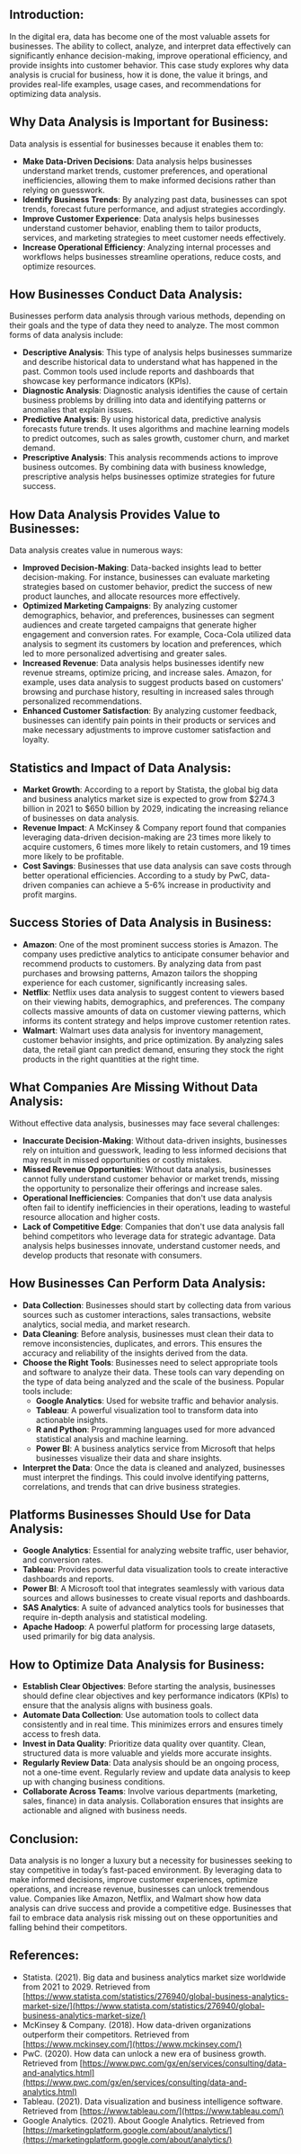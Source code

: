 ## Introduction:

In the digital era, data has become one of the most valuable assets for businesses. The ability to collect, analyze, and interpret data effectively can significantly enhance decision-making, improve operational efficiency, and provide insights into customer behavior. This case study explores why data analysis is crucial for business, how it is done, the value it brings, and provides real-life examples, usage cases, and recommendations for optimizing data analysis.

## Why Data Analysis is Important for Business:

Data analysis is essential for businesses because it enables them to:

- **Make Data-Driven Decisions**: Data analysis helps businesses understand market trends, customer preferences, and operational inefficiencies, allowing them to make informed decisions rather than relying on guesswork.
- **Identify Business Trends**: By analyzing past data, businesses can spot trends, forecast future performance, and adjust strategies accordingly.
- **Improve Customer Experience**: Data analysis helps businesses understand customer behavior, enabling them to tailor products, services, and marketing strategies to meet customer needs effectively.
- **Increase Operational Efficiency**: Analyzing internal processes and workflows helps businesses streamline operations, reduce costs, and optimize resources.

## How Businesses Conduct Data Analysis:

Businesses perform data analysis through various methods, depending on their goals and the type of data they need to analyze. The most common forms of data analysis include:

- **Descriptive Analysis**: This type of analysis helps businesses summarize and describe historical data to understand what has happened in the past. Common tools used include reports and dashboards that showcase key performance indicators (KPIs).
- **Diagnostic Analysis**: Diagnostic analysis identifies the cause of certain business problems by drilling into data and identifying patterns or anomalies that explain issues.
- **Predictive Analysis**: By using historical data, predictive analysis forecasts future trends. It uses algorithms and machine learning models to predict outcomes, such as sales growth, customer churn, and market demand.
- **Prescriptive Analysis**: This analysis recommends actions to improve business outcomes. By combining data with business knowledge, prescriptive analysis helps businesses optimize strategies for future success.

## How Data Analysis Provides Value to Businesses:

Data analysis creates value in numerous ways:

- **Improved Decision-Making**: Data-backed insights lead to better decision-making. For instance, businesses can evaluate marketing strategies based on customer behavior, predict the success of new product launches, and allocate resources more effectively.
- **Optimized Marketing Campaigns**: By analyzing customer demographics, behavior, and preferences, businesses can segment audiences and create targeted campaigns that generate higher engagement and conversion rates. For example, Coca-Cola utilized data analysis to segment its customers by location and preferences, which led to more personalized advertising and greater sales.
- **Increased Revenue**: Data analysis helps businesses identify new revenue streams, optimize pricing, and increase sales. Amazon, for example, uses data analysis to suggest products based on customers' browsing and purchase history, resulting in increased sales through personalized recommendations.
- **Enhanced Customer Satisfaction**: By analyzing customer feedback, businesses can identify pain points in their products or services and make necessary adjustments to improve customer satisfaction and loyalty.

## Statistics and Impact of Data Analysis:

- **Market Growth**: According to a report by Statista, the global big data and business analytics market size is expected to grow from $274.3 billion in 2021 to $650 billion by 2029, indicating the increasing reliance of businesses on data analysis.
- **Revenue Impact**: A McKinsey & Company report found that companies leveraging data-driven decision-making are 23 times more likely to acquire customers, 6 times more likely to retain customers, and 19 times more likely to be profitable.
- **Cost Savings**: Businesses that use data analysis can save costs through better operational efficiencies. According to a study by PwC, data-driven companies can achieve a 5-6% increase in productivity and profit margins.

## Success Stories of Data Analysis in Business:

- **Amazon**: One of the most prominent success stories is Amazon. The company uses predictive analytics to anticipate consumer behavior and recommend products to customers. By analyzing data from past purchases and browsing patterns, Amazon tailors the shopping experience for each customer, significantly increasing sales.
- **Netflix**: Netflix uses data analysis to suggest content to viewers based on their viewing habits, demographics, and preferences. The company collects massive amounts of data on customer viewing patterns, which informs its content strategy and helps improve customer retention rates.
- **Walmart**: Walmart uses data analysis for inventory management, customer behavior insights, and price optimization. By analyzing sales data, the retail giant can predict demand, ensuring they stock the right products in the right quantities at the right time.

## What Companies Are Missing Without Data Analysis:

Without effective data analysis, businesses may face several challenges:

- **Inaccurate Decision-Making**: Without data-driven insights, businesses rely on intuition and guesswork, leading to less informed decisions that may result in missed opportunities or costly mistakes.
- **Missed Revenue Opportunities**: Without data analysis, businesses cannot fully understand customer behavior or market trends, missing the opportunity to personalize their offerings and increase sales.
- **Operational Inefficiencies**: Companies that don't use data analysis often fail to identify inefficiencies in their operations, leading to wasteful resource allocation and higher costs.
- **Lack of Competitive Edge**: Companies that don't use data analysis fall behind competitors who leverage data for strategic advantage. Data analysis helps businesses innovate, understand customer needs, and develop products that resonate with consumers.

## How Businesses Can Perform Data Analysis:

- **Data Collection**: Businesses should start by collecting data from various sources such as customer interactions, sales transactions, website analytics, social media, and market research.
- **Data Cleaning**: Before analysis, businesses must clean their data to remove inconsistencies, duplicates, and errors. This ensures the accuracy and reliability of the insights derived from the data.
- **Choose the Right Tools**: Businesses need to select appropriate tools and software to analyze their data. These tools can vary depending on the type of data being analyzed and the scale of the business. Popular tools include:
  - **Google Analytics**: Used for website traffic and behavior analysis.
  - **Tableau**: A powerful visualization tool to transform data into actionable insights.
  - **R and Python**: Programming languages used for more advanced statistical analysis and machine learning.
  - **Power BI**: A business analytics service from Microsoft that helps businesses visualize their data and share insights.
- **Interpret the Data**: Once the data is cleaned and analyzed, businesses must interpret the findings. This could involve identifying patterns, correlations, and trends that can drive business strategies.

## Platforms Businesses Should Use for Data Analysis:

- **Google Analytics**: Essential for analyzing website traffic, user behavior, and conversion rates.
- **Tableau**: Provides powerful data visualization tools to create interactive dashboards and reports.
- **Power BI**: A Microsoft tool that integrates seamlessly with various data sources and allows businesses to create visual reports and dashboards.
- **SAS Analytics**: A suite of advanced analytics tools for businesses that require in-depth analysis and statistical modeling.
- **Apache Hadoop**: A powerful platform for processing large datasets, used primarily for big data analysis.

## How to Optimize Data Analysis for Business:

- **Establish Clear Objectives**: Before starting the analysis, businesses should define clear objectives and key performance indicators (KPIs) to ensure that the analysis aligns with business goals.
- **Automate Data Collection**: Use automation tools to collect data consistently and in real time. This minimizes errors and ensures timely access to fresh data.
- **Invest in Data Quality**: Prioritize data quality over quantity. Clean, structured data is more valuable and yields more accurate insights.
- **Regularly Review Data**: Data analysis should be an ongoing process, not a one-time event. Regularly review and update data analysis to keep up with changing business conditions.
- **Collaborate Across Teams**: Involve various departments (marketing, sales, finance) in data analysis. Collaboration ensures that insights are actionable and aligned with business needs.

## Conclusion:

Data analysis is no longer a luxury but a necessity for businesses seeking to stay competitive in today’s fast-paced environment. By leveraging data to make informed decisions, improve customer experiences, optimize operations, and increase revenue, businesses can unlock tremendous value. Companies like Amazon, Netflix, and Walmart show how data analysis can drive success and provide a competitive edge. Businesses that fail to embrace data analysis risk missing out on these opportunities and falling behind their competitors.

## References:

- Statista. (2021). Big data and business analytics market size worldwide from 2021 to 2029. Retrieved from [https://www.statista.com/statistics/276940/global-business-analytics-market-size/](https://www.statista.com/statistics/276940/global-business-analytics-market-size/)
- McKinsey & Company. (2018). How data-driven organizations outperform their competitors. Retrieved from [https://www.mckinsey.com/](https://www.mckinsey.com/)
- PwC. (2020). How data can unlock a new era of business growth. Retrieved from [https://www.pwc.com/gx/en/services/consulting/data-and-analytics.html](https://www.pwc.com/gx/en/services/consulting/data-and-analytics.html)
- Tableau. (2021). Data visualization and business intelligence software. Retrieved from [https://www.tableau.com/](https://www.tableau.com/)
- Google Analytics. (2021). About Google Analytics. Retrieved from [https://marketingplatform.google.com/about/analytics/](https://marketingplatform.google.com/about/analytics/)
